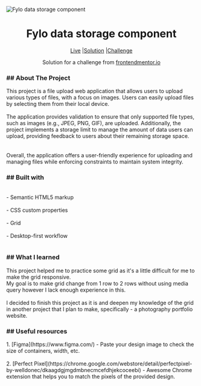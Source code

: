 ![Fylo data storage component](https://github.com/catherineisonline/fylo-data-storage-component-frontendmentor/blob/main/images/project-preview.png?raw=true)

<h1 align="center">Fylo data storage component</h1>

<div align="center">

[Live](https://catherineisonline.github.io/fylo-data-storage-component-frontendmentor/)
|[Solution](https://www.frontendmentor.io/solutions/fylo-data-storage-component-gpaJOs4EP)
|[Challenge](https://www.frontendmentor.io/challenges/fylo-data-storage-component-1dZPRbV5n)

Solution for a challenge from [frontendmentor.io](https://www.frontendmentor.io/)
</div>


<h3>## About The Project</h3>

<p>This project is a file upload web application that allows users to upload various types of files, with a focus on images. Users can easily upload files by selecting them from their local device.
<br><br>The application provides validation to ensure that only supported file types, such as images (e.g., JPEG, PNG, GIF), are uploaded. Additionally, the project implements a storage limit to manage the amount of data users can upload, providing feedback to users about their remaining storage space.<br><br>
<br>Overall, the application offers a user-friendly experience for uploading and managing files while enforcing constraints to maintain system integrity.<br></p>


<h3>## Built with</h3>
<table>
<br>- Semantic HTML5 markup<br>
<br>- CSS custom properties<br>
<br>- Grid<br>
<br>- Desktop-first workflow<br>
</table>


<h3>## What I learned</h3>

<p>This project helped me to practice some grid as it's a little difficult for me to make the grid responsive.
 <br>My goal is to make grid change from 1 row to 2 rows without using media query however I lack enough experience in this.<br>
 <br>I decided to finish this project as it is and deepen my knowledge of the grid in another project that I plan to make, specifically - a photography portfolio website.<br></p>
 

<h3>## Useful resources</h3>
<p>
 1. [Figma](https://www.figma.com/) - Paste your design image to check the size of containers, width, etc.
 <br><br>
 2. [Perfect Pixel](https://chrome.google.com/webstore/detail/perfectpixel-by-welldonec/dkaagdgjmgdmbnecmcefdhjekcoceebi) - Awesome Chrome extension that helps you to match the pixels of the provided design.
</p>


 
